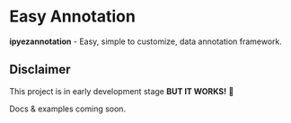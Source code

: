 # Easy Annotation

**ipyezannotation** - Easy, simple to customize, data annotation framework.

## Disclaimer

This project is in early development stage **BUT IT WORKS!** 🥳

Docs & examples coming soon.
